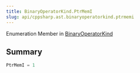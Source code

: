 ```yaml
---
title: BinaryOperatorKind.PtrMemI
slug: api/cppsharp.ast.binaryoperatorkind.ptrmemi
---
```

Enumeration Member in [BinaryOperatorKind](/api/cppsharp/ast/binaryoperatorkind)

## Summary



```csharp
PtrMemI = 1
```

